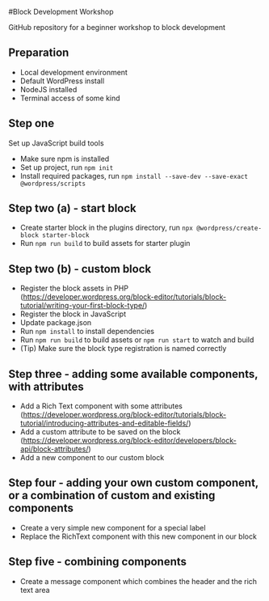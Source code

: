 #Block Development Workshop

GitHub repository for a beginner workshop to block development

## Preparation
* Local development environment
* Default WordPress install
* NodeJS installed
* Terminal access of some kind

## Step one
Set up JavaScript build tools
* Make sure npm is installed
* Set up project, run `npm init`
* Install required packages, run `npm install --save-dev --save-exact @wordpress/scripts`

## Step two (a) - start block
* Create starter block in the plugins directory, run `npx @wordpress/create-block starter-block`
* Run `npm run build` to build assets for starter plugin

## Step two (b) - custom block
* Register the block assets in PHP (https://developer.wordpress.org/block-editor/tutorials/block-tutorial/writing-your-first-block-type/)
* Register the block in JavaScript
* Update package.json
* Run `npm install` to install dependencies
* Run `npm run build` to build assets or `npm run start` to watch and build
* (Tip) Make sure the block type registration is named correctly

## Step three - adding some available components, with attributes
* Add a Rich Text component with some attributes (https://developer.wordpress.org/block-editor/tutorials/block-tutorial/introducing-attributes-and-editable-fields/)
* Add a custom attribute to be saved on the block (https://developer.wordpress.org/block-editor/developers/block-api/block-attributes/)
* Add a new component to our custom block

## Step four - adding your own custom component, or a combination of custom and existing components
* Create a very simple new component for a special label
* Replace the RichText component with this new component in our block

## Step five - combining components
* Create a message component which combines the header and the rich text area
